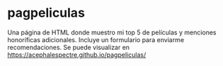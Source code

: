 # pagpeliculas
Una página de HTML donde muestro mi top 5 de películas y menciones honoríficas adicionales. Incluye un formulario para enviarme recomendaciones.
Se puede visualizar en https://acephalespectre.github.io/pagpeliculas/
